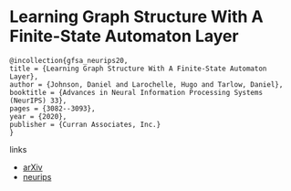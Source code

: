 # Learning Graph Structure With A Finite-State Automaton Layer

```
@incollection{gfsa_neurips20,
title = {Learning Graph Structure With A Finite-State Automaton Layer},
author = {Johnson, Daniel and Larochelle, Hugo and Tarlow, Daniel},
booktitle = {Advances in Neural Information Processing Systems (NeurIPS) 33},
pages = {3082--3093},
year = {2020},
publisher = {Curran Associates, Inc.}
}
```

links
- [arXiv](https://arxiv.org/abs/2007.04929)
- [neurips](https://papers.nips.cc//paper/2020/hash/1fdc0ee9d95c71d73df82ac8f0721459-Abstract.html)
